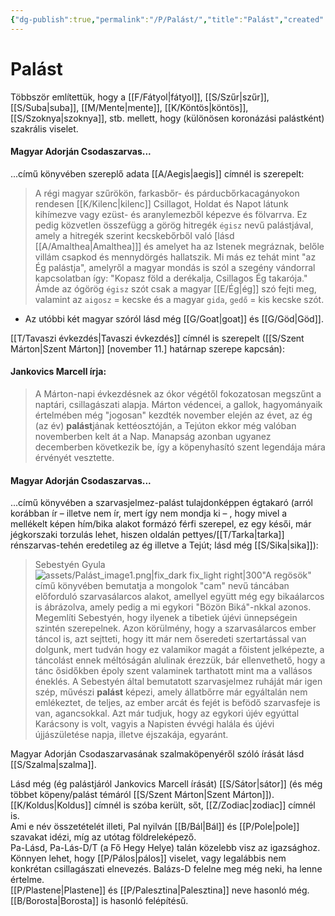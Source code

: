 ```yaml
---
{"dg-publish":true,"permalink":"/P/Palást/","title":"Palást","created":"2025-04-29T10:02","updated":"2025-09-28T21:32"}
---
```



# Palást

Többször említettük, hogy a [[F/Fátyol\|fátyol]], [[S/Szűr\|szűr]], [[S/Suba\|suba]], [[M/Mente\|mente]], [[K/Köntös\|köntös]], [[S/Szoknya\|szoknya]], stb. mellett, hogy (különösen koronázási palástként) szakrális viselet.  

#### Magyar Adorján Csodaszarvas...  

...című könyvében szereplő adata [[A/Aegis\|aegis]] címnél is szerepelt:  
> A régi magyar szűrökön, farkasbőr- és párducbőrkacagányokon rendesen [[K/Kilenc\|kilenc]] Csillagot, Holdat és Napot látunk kihímezve vagy ezüst- és aranylemezből képezve és fölvarrva. Ez pedig közvetlen összefügg a görög hitregék `égisz` nevű palástjával, amely a hitregék szerint kecskebőrből való \[lásd [[A/Amalthea\|Amalthea]]\] és amelyet ha az Istenek megráznak, belőle villám csapkod és mennydörgés hallatszik. Mi más ez tehát mint "az Ég palástja", amelyről a magyar mondás is szól a szegény vándorral kapcsolatban így: "Kopasz föld a derékalja, Csillagos Ég takarója." Ámde az ógörög `égisz` szót csak a magyar [[E/Ég\|ég]] szó fejti meg, valamint az `aigosz` = kecske és a magyar `gida`, `gedő` = kis kecske szót.  
- Az utóbbi két magyar szóról lásd még [[G/Goat\|goat]] és [[G/Göd\|Göd]].

[[T/Tavaszi évkezdés\|Tavaszi évkezdés]] címnél is szerepelt ([[S/Szent Márton\|Szent Márton]] \[november 11.\] határnap szerepe kapcsán):  

#### Jankovics Marcell írja:

> A Márton-napi évkezdésnek az ókor végétől fokozatosan megszűnt a naptári, csillagászati alapja. Márton védencei, a gallok, hagyományaik értelmében még "jogosan" kezdték november elején az évet, az ég (az év) **palást**jának kettéosztóján, a Tejúton ekkor még valóban novemberben kelt át a Nap. Manapság azonban ugyanez decemberben következik be, így a köpenyhasító szent legendája mára érvényét vesztette.  

#### Magyar Adorján Csodaszarvas...  

...című könyvében a szarvasjelmez-palást tulajdonképpen égtakaró (arról korábban ír – illetve nem ír, mert így nem mondja ki – , hogy mivel a mellékelt képen hím/bika alakot formázó férfi szerepel, ez egy késői, már jégkorszaki torzulás lehet, hiszen oldalán pettyes/[[T/Tarka\|tarka]] rénszarvas-tehén eredetileg az ég illetve a Tejút; lásd még [[S/Sika\|sika]]):  
> Sebestyén Gyula ![assets/Palást_image1.png|fix_dark fix_light right|300](/img/user/P/assets/Pal%C3%A1st_image1.png)"A regösök" című könyvében bemutatja a mongolok "cam" nevű táncában előforduló szarvasálarcos alakot, amellyel együtt még egy bikaálarcos is ábrázolva, amely pedig a mi egykori "Bözön Biká"-nkkal azonos. Megemlíti Sebestyén, hogy ilyenek a tibetiek újévi ünnepségein szintén szerepelnek. Azon körülmény, hogy a szarvasálarcos ember táncol is, azt sejtteti, hogy itt már nem őseredeti szertartással van dolgunk, mert tudván hogy ez valamikor magát a főistent jelképezte, a táncolást ennek méltóságán alulinak érezzük, bár ellenvethető, hogy a tánc ősidőkben époly szent valaminek tarthatott mint ma a vallásos éneklés. A Sebestyén által bemutatott szarvasjelmez ruháját már igen szép, művészi **palást** képezi, amely állatbőrre már egyáltalán nem emlékeztet, de teljes, az ember arcát és fejét is befödő szarvasfeje is van, agancsokkal. Azt már tudjuk, hogy az egykori újév egyúttal Karácsony is volt, vagyis a Napisten évvégi halála és újévi újjászületése napja, illetve éjszakája, egyaránt.  

Magyar Adorján Csodaszarvasának szalmaköpenyéről szóló írását lásd [[S/Szalma\|szalma]].  

Lásd még (ég palástjáról Jankovics Marcell írását) [[S/Sátor\|sátor]] (és még többet köpeny/palást témáról [[S/Szent Márton\|Szent Márton]]).  
[[K/Koldus\|Koldus]] címnél is szóba került, sőt, [[Z/Zodiac\|zodiac]] címnél is.  
Ami e név összetételét illeti, Pal nyilván [[B/Bál\|Bál]] és [[P/Pole\|pole]] szavakat idézi, míg az utótag földreleképező.  
Pa-Lásd, Pa-Lás-D/T (a Fő Hegy Helye) talán közelebb visz az igazsághoz.  
Könnyen lehet, hogy [[P/Pálos\|pálos]] viselet, vagy legalábbis nem konkrétan csillagászati elnevezés. Balázs-D felelne meg még neki, ha lenne értelme.  
[[P/Plastene\|Plastene]] és [[P/Palesztina\|Palesztina]] neve hasonló még.  
[[B/Borosta\|Borosta]] is hasonló felépítésű.  